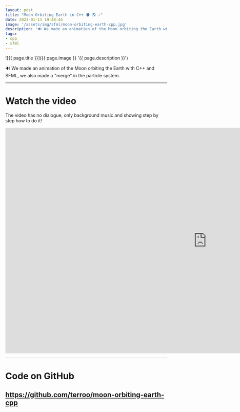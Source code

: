 ```yaml
---
layout: post
title: "Moon Orbiting Earth in C++ 🌘 🌎 🎶"
date: 2023-01-11 19:48:44
image: '/assets/img/sfml/moon-orbiting-earth-cpp.jpg'
description: '🔊 We made an animation of the Moon orbiting the Earth with C++ and SFML, we also made a "merge" in the particle system.'
tags:
- cpp
- sfml
---
```


![{{ page.title }}]({{ page.image }} '{{ page.description }}')

🔊 We made an animation of the Moon orbiting the Earth with C++ and SFML, we also made a "merge" in the particle system.

---

# Watch the video
The video has no dialogue, only background music and showing step by step how to do it!

<iframe width="1253" height="705" src="https://www.youtube.com/embed/Hm_1r-rTCfU" title="YouTube video player" frameborder="0" allow="accelerometer; autoplay; clipboard-write; encrypted-media; gyroscope; picture-in-picture" allowfullscreen></iframe> 

---

# Code on GitHub
## <https://github.com/terroo/moon-orbiting-earth-cpp>


